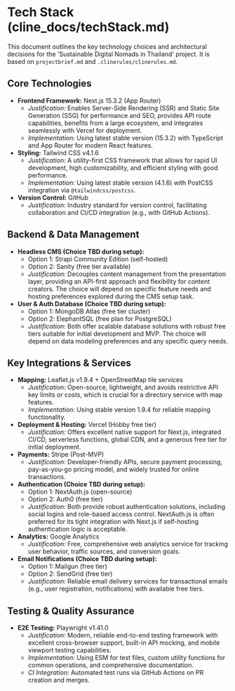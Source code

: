 # Tech Stack (cline_docs/techStack.md)

This document outlines the key technology choices and architectural decisions for the 'Sustainable Digital Nomads in Thailand' project. It is based on `projectbrief.md` and `.clinerules/clinerules.md`.

## Core Technologies
- **Frontend Framework:** Next.js 15.3.2 (App Router)
  - *Justification:* Enables Server-Side Rendering (SSR) and Static Site Generation (SSG) for performance and SEO, provides API route capabilities, benefits from a large ecosystem, and integrates seamlessly with Vercel for deployment.
  - *Implementation:* Using latest stable version (15.3.2) with TypeScript and App Router for modern React features.
- **Styling:** Tailwind CSS v4.1.6
  - *Justification:* A utility-first CSS framework that allows for rapid UI development, high customizability, and efficient styling with good performance.
  - *Implementation:* Using latest stable version (4.1.6) with PostCSS integration via `@tailwindcss/postcss`.
- **Version Control:** GitHub
  - *Justification:* Industry standard for version control, facilitating collaboration and CI/CD integration (e.g., with GitHub Actions).

## Backend & Data Management
- **Headless CMS (Choice TBD during setup):**
    - Option 1: Strapi Community Edition (self-hosted)
    - Option 2: Sanity (free tier available)
  - *Justification:* Decouples content management from the presentation layer, providing an API-first approach and flexibility for content creators. The choice will depend on specific feature needs and hosting preferences explored during the CMS setup task.
- **User & Auth Database (Choice TBD during setup):**
    - Option 1: MongoDB Atlas (free tier cluster)
    - Option 2: ElephantSQL (free plan for PostgreSQL)
  - *Justification:* Both offer scalable database solutions with robust free tiers suitable for initial development and MVP. The choice will depend on data modeling preferences and any specific query needs.

## Key Integrations & Services
- **Mapping:** Leaflet.js v1.9.4 + OpenStreetMap tile services
  - *Justification:* Open-source, lightweight, and avoids restrictive API key limits or costs, which is crucial for a directory service with map features.
  - *Implementation:* Using stable version 1.9.4 for reliable mapping functionality.
- **Deployment & Hosting:** Vercel (Hobby free tier)
  - *Justification:* Offers excellent native support for Next.js, integrated CI/CD, serverless functions, global CDN, and a generous free tier for initial deployment.
- **Payments:** Stripe (Post-MVP)
  - *Justification:* Developer-friendly APIs, secure payment processing, pay-as-you-go pricing model, and widely trusted for online transactions.
- **Authentication (Choice TBD during setup):**
    - Option 1: NextAuth.js (open-source)
    - Option 2: Auth0 (free tier)
  - *Justification:* Both provide robust authentication solutions, including social logins and role-based access control. NextAuth.js is often preferred for its tight integration with Next.js if self-hosting authentication logic is acceptable.
- **Analytics:** Google Analytics
  - *Justification:* Free, comprehensive web analytics service for tracking user behavior, traffic sources, and conversion goals.
- **Email Notifications (Choice TBD during setup):**
    - Option 1: Mailgun (free tier)
    - Option 2: SendGrid (free tier)
  - *Justification:* Reliable email delivery services for transactional emails (e.g., user registration, notifications) with available free tiers.

## Testing & Quality Assurance
- **E2E Testing:** Playwright v1.41.0
  - *Justification:* Modern, reliable end-to-end testing framework with excellent cross-browser support, built-in API mocking, and mobile viewport testing capabilities.
  - *Implementation:* Using ESM for test files, custom utility functions for common operations, and comprehensive documentation.
  - *CI Integration:* Automated test runs via GitHub Actions on PR creation and merges.
